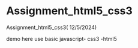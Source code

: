 # Assignment_html5_css3

Assignment_html5_css3( 12/5/2024)

demo here
use basic javascript- css3 -html5

